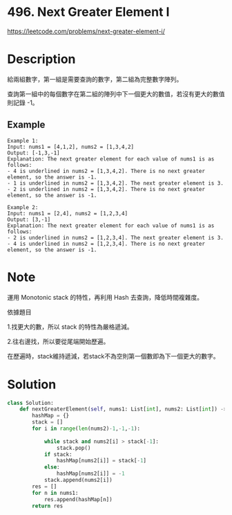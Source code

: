 # **496. Next Greater Element I**

https://leetcode.com/problems/next-greater-element-i/

# Description

給兩組數字，第一組是需要查詢的數字，第二組為完整數字陣列。

查詢第一組中的每個數字在第二組的陣列中下一個更大的數值，若沒有更大的數值則記錄 -1。

## Example

```
Example 1:
Input: nums1 = [4,1,2], nums2 = [1,3,4,2]
Output: [-1,3,-1]
Explanation: The next greater element for each value of nums1 is as follows:
- 4 is underlined in nums2 = [1,3,4,2]. There is no next greater element, so the answer is -1.
- 1 is underlined in nums2 = [1,3,4,2]. The next greater element is 3.
- 2 is underlined in nums2 = [1,3,4,2]. There is no next greater element, so the answer is -1.

Example 2:
Input: nums1 = [2,4], nums2 = [1,2,3,4]
Output: [3,-1]
Explanation: The next greater element for each value of nums1 is as follows:
- 2 is underlined in nums2 = [1,2,3,4]. The next greater element is 3.
- 4 is underlined in nums2 = [1,2,3,4]. There is no next greater element, so the answer is -1.
```

# Note

運用 Monotonic stack 的特性，再利用 Hash 去查詢，降低時間複雜度。

依據題目

1.找更大的數，所以 stack 的特性為嚴格遞減。

2.往右邊找，所以要從尾端開始歷遍。

在歷遍時，stack維持遞減，若stack不為空則第一個數即為下一個更大的數字。
# Solution

```python
class Solution:
    def nextGreaterElement(self, nums1: List[int], nums2: List[int]) -> List[int]:
        hashMap = {}
        stack = []
        for i in range(len(nums2)-1,-1,-1):
		
            while stack and nums2[i] > stack[-1]:
                stack.pop()
            if stack:
                hashMap[nums2[i]] = stack[-1]
            else:
                hashMap[nums2[i]] = -1
            stack.append(nums2[i])
        res = []
        for n in nums1:
            res.append(hashMap[n])
        return res
```